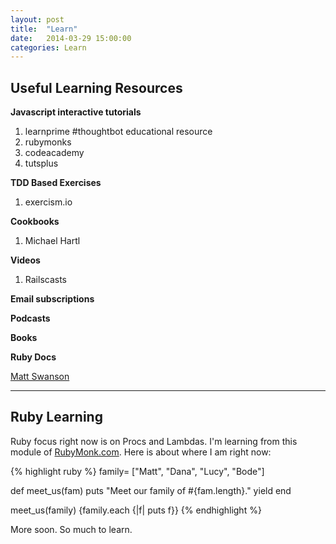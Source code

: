 ```yaml
---
layout: post
title:  "Learn"
date:   2014-03-29 15:00:00
categories: Learn
---
```


Useful Learning Resources
--------------
**Javascript interactive tutorials**
1. learnprime #thoughtbot educational resource
2. rubymonks
3. codeacademy
4. tutsplus

**TDD Based Exercises**
1. exercism.io


**Cookbooks**
1. Michael Hartl

**Videos**
1. Railscasts

**Email subscriptions**

**Podcasts**

**Books**

**Ruby Docs**



[Matt Swanson](http://www.mdswanson.com/)




-------------

Ruby Learning
-------------
Ruby focus right now is on Procs and Lambdas. I'm learning from this module of [RubyMonk.com](https://rubymonk.com/learning/books/4-ruby-primer-ascent/chapters/18-blocks/lessons/64-blocks-procs-lambdas). Here is about where I am right now:

{% highlight ruby %}
family= ["Matt", "Dana", "Lucy", "Bode"]

def meet_us(fam)
	puts "Meet our family of #{fam.length}."
	yield
end

meet_us(family) {family.each {|f| puts f}}
{% endhighlight %}

More soon. So much to learn.
